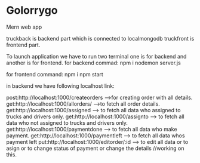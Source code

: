 # Golorrygo


Mern web app


truckback is backend part which is connected to localmongodb
truckfront is frontend part.


To launch application
 we have to run two terminal one is for backend and another is for frontend.
  for backend
  commad:
  npm i
  nodemon server.js
  
  for frontend
  command:
  npm i
  npm start
  
  
  
  
 in backend we have following localhost link:
 
 post:http://localhost:1000/createorders -->for creating order with all details.
 get:http://localhost:1000/allorders/  -->to fetch all order details.
 get:http://localhost:1000/assigned --> to fetch all data who assigned to trucks and drivers only.
get:http://localhost:1000/assignto -->  to fetch all data who not assigned to trucks and drivers only.
get:http://localhost:1000/paymentdone --> to fetch all data who make payment.
get:http://localhost:1000/paymentleft --> to fetch all data whos payment left
put:http://localhost:1000/editorder/:id --> to edit all data or to asign or to change status of payment or change the details //working on this.
